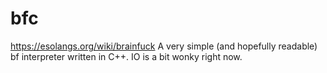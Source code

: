 # bfc
https://esolangs.org/wiki/brainfuck
A very simple (and hopefully readable) bf interpreter written in C++. IO is a bit wonky right now.
